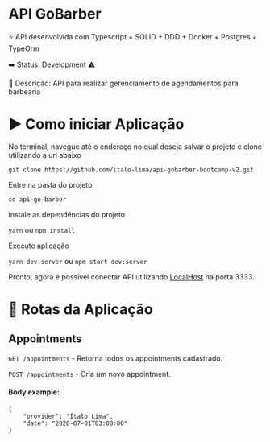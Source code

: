 # API GoBarber 

:star: API desenvolvida com Typescript + SOLID + DDD + Docker + Postgres + TypeOrm

:arrow_right: Status: Development :warning:

:triangular_flag_on_post: Descrição: API para realizar gerenciamento de agendamentos para barbearia

# :arrow_forward: Como iniciar Aplicação

No terminal, navegue até o endereço no qual deseja salvar o projeto e clone utilizando a url abaixo

`git clone https://github.com/italo-lima/api-gobarber-bootcamp-v2.git`

Entre na pasta do projeto

`cd api-go-barber`

Instale as dependências do projeto

`yarn` ou `npm install`

Execute aplicação

`yarn dev:server` ou `npm start dev:server`

Pronto, agora é possível conectar API utilizando [LocalHost](http://localhost:3333 "API GoBarber") na porta 3333.

# :twisted_rightwards_arrows: Rotas da Aplicação

## Appointments 

`GET /appointments` - Retorna todos os appointments cadastrado.

`POST /appointments` - Cria um novo appointment.

#### Body example:

```
{
	"provider": "Ítalo Lima",
	"date": "2020-07-01T03:00:00"
}
```
